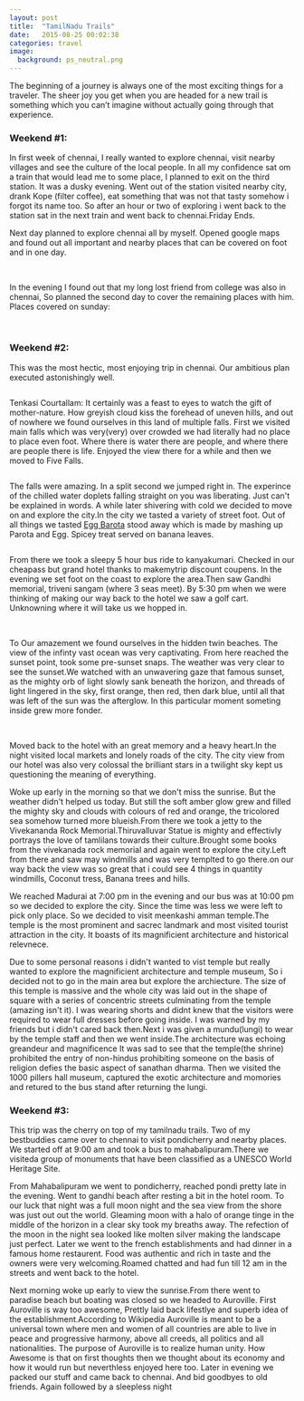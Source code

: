 ```yaml
---
layout: post
title:  "TamilNadu Trails"
date:   2015-08-25 00:02:38
categories: travel
image:
  background: ps_neutral.png
---
```

The beginning of a journey is always one of the most exciting things for a traveler. The sheer joy you get when you are headed for a new trail is something which you can’t imagine without actually going through that experience.

### Weekend #1:

In first week of chennai, I really wanted to explore chennai, visit nearby villages and see the culture of the local people. In all my confidence sat om a train that would lead me to some place, I planned to exit on the third station. It was a dusky evening. Went out of the station visited nearby city, drank Kope (filter coffee), eat something that was not that tasty somehow i forgot its name too. So after an hour or two of exploring i went back to the station sat in the next train and went back to chennai.Friday Ends.

Next day planned to explore chennai all by myself. Opened google maps and found out all important and nearby places that can be covered on foot and in one day.    

<img src="https://lh4.googleusercontent.com/JahokAiCRNHDBfoz3zIomvbS9xZpMwIzzpHhuHLqLXER408qsio6Z9NJh_WptVtKa0aexg=w1280-h561" alt="">

<img src="https://lh5.googleusercontent.com/aEce51a5tePSmIsjqO01NVBpgbEdGITIVKoQhLMKDeU0IZmNKB_YQ0njOjPR_3SsxQsbog=w1280-h561" alt="">

In the evening I found out that my long lost friend from college was also in chennai, So planned the second day to cover the remaining places with him. Places covered on sunday:

<img src="https://lh5.googleusercontent.com/riQZW65SfrCV52bjNrfjdnzcc3DbxSAEvTVJ9QWtD6iuwgEAneWYtwlZhG-I_SqiYOIR1A=w1280-h561" alt="">

<img src="https://lh4.googleusercontent.com/yee28nTWRe5PgjAJ1Vkyw-pdQ3J9s0chjipLEgNBF15UoDk994J5tgCrVoXQFiwXmx7JPQ=w1280-h561" alt="">

<img src="https://lh3.googleusercontent.com/y4YuTaXSkBDz8UyD5JKpjhzcBrLz_gK3IvHwG4ye-f6AXn_3sPBneolE-i_oQ-QFZPM20H7R=w1295-h561-rw" alt="">



### Weekend #2:

This was the most hectic, most enjoying trip in chennai. Our ambitious plan executed astonishingly well.

<img src="https://lh4.googleusercontent.com/BE5q5NlMwECj-OqnACmkAioPfPO6OaR98VFXzMebkGlaNLWpvcPgIKyBSD-tP2qKIvJt1n-p=w1295-h561-rw" alt="">


Tenkasi Courtallam: It certainly was a feast to eyes to watch the gift of mother-nature. How greyish cloud kiss the forehead of uneven hills, and out of nowhere we found ourselves in this land of multiple falls. First we visited main falls which was very(very) over crowded we had literally had no place to place even foot. Where there is water there are people, and where there are people there is life. Enjoyed the view there for a while and then we moved to Five Falls.


<img src="https://lh5.googleusercontent.com/_AsDg40QVpqf8Vx0xufhMt6cNqjuZmRUU11IN2WsV-GJoXkV_Ek3_4bfNa1trcY14ADzAVLz=w1295-h561-rw" alt="">


The falls were amazing. In a split second we jumped right in. The experince of the chilled water doplets falling straight on you was liberating. Just can't be explained in words. A while later shivering with cold we decided to move on and explore the city.In the city we tasted a variety of street foot. Out of all things we tasted <a href = "http://indian-recipes-my-kitchen.blogspot.in/2012/11/egg-kothu-barotaegg-kothu-parotta.html">Egg Barota</a> stood away which is made by mashing up Parota and Egg. Spicey treat served on banana leaves.

<img src="https://lh5.googleusercontent.com/IROwDpWJgRBwBHZHG2T6FkOKOgp28A-A1OSAD6Ak5rYUEfTrolrxxiy03h_ckP0BWcggYw=w1280-h561" alt="">



From there we took a sleepy 5 hour bus ride to kanyakumari. Checked in our cheapass but grand hotel thanks to makemytrip discount coupens. In the evening we set foot on the coast to explore the area.Then saw Gandhi memorial, triveni sangam (where 3 seas meet). By 5:30 pm when we were thinking of making our way back to the hotel we saw a golf cart. Unknowning where it will take us we hopped in.


<img src="https://lh5.googleusercontent.com/3kO4bsoifvH__liiwISol6sA76lFz3XBfcS9ozclpxkVMP5FfRk8QfvY8cbIiwzK0FCW3Q=w1280-h561" alt="">


<img src="https://lh6.googleusercontent.com/l6fWk78Hi30JBha8J6R-wrpHLvWSDqCHBiCDbiL66Wkr7KKbX2rREYXpdo76xlSt1Og7pA=w1280-h561" alt="">

<img src="https://lh4.googleusercontent.com/ZU5Zl-K8wsCwZPP1xufn1Kx5VAUl3M1ZRZIAXJLR-v9xg0-p5A0-kf8Zq8krSBRCPy5pXQ=w1280-h561" alt="">

To Our amazement we found ourselves in the hidden twin beaches. The view of the infinty vast ocean was very captivating. From here reached the sunset point, took some pre-sunset snaps. The weather was very clear to see the sunset.We watched with an unwavering gaze that famous sunset, as the mighty orb of light slowly sank beneath the horizon, and threads of light lingered in the sky, first orange, then red, then dark blue, until all that was left of the sun was the afterglow. In this particular moment someting inside grew more fonder.

<img src="https://lh6.googleusercontent.com/TPXAo0nKWRVEI_jq5_A9eX8k5TCpb_-f2f2R7mJZvEhxAWLd4ZnIjaVFxBNvYizCtrbyuw=w1280-h561" alt="">

<img src="https://lh5.googleusercontent.com/rbe96zR2QT0xRk2qiLo3Mmby_hEKrtWtqYc-IOf72Ty-yWnDas-_iAQC2JbKwr-H1VIhzA=w1280-h561" alt="">

Moved back to the hotel with an great memory and a heavy heart.In the night visited local markets and lonely roads of the city. The city view from our hotel was also very colossal the brilliant stars in a twilight sky kept us questioning the meaning of everything.

Woke up early in the morning so that we don't miss the sunrise. But the weather didn't helped us today. But still the soft amber glow grew and filled the mighty sky and clouds with colours of red and orange, the tricolored sea somehow turned more blueish.From there we took a jetty to the Vivekananda Rock Memorial.Thiruvalluvar Statue is mighty and effectivly portrays the love of tamlilans towards their culture.Brought some books from the vivekanada rock memorial and again went to explore the city.Left from there and saw may windmills and was very templted to go there.on our way back the view was so great that i could see 4 things in quantity windmills, Coconut tress, Banana trees and hills.

We reached Madurai at 7:00 pm in the evening and our bus was at 10:00 pm so we decided to explore the city. Since the time was less we were left to pick only place. So we decided to visit meenkashi amman temple.The temple is the most prominent and sacrec landmark and most visited tourist attraction in the city. It boasts of its magnificient architecture and historical relevnece.

Due to some personal reasons i didn't wanted to vist temple but really wanted to explore the magnificient architecture and temple museum, So i decided not to go in the main area but explore the archiecture. The size of this temple is massive and the whole city was laid out in the shape of square with a series of concentric streets culminating from the temple (amazing isn't it). I was wearing shorts and didnt knew that the visitors were required to wear full dresses before going inside. I was warned by my friends but i didn't cared back then.Next i was given a mundu(lungi) to wear by the temple staff and then we went inside.The architecture was echoing greandeur and magnificence It was sad to see that the temple(the shrine) prohibited the entry of non-hindus prohibiting someone on the basis of religion defies the basic aspect of sanathan dharma. Then we visited the 1000 pillers hall museum, captured the exotic architecture and momories and retured to the bus stand after returning the lungi.

### Weekend #3:


This trip was the cherry on top of my tamilnadu trails. Two of my bestbuddies came over to chennai to visit pondicherry and nearby places.
We started off at 9:00 am and took a bus to mahabalipuram.There we visiteda group of monuments that have been classified as a UNESCO World Heritage Site.

<Pics>

From Mahabalipuram we went to pondicherry, reached pondi pretty late in the evening. Went to gandhi beach after resting a bit in the hotel room. To our luck that night was a full moon night and the sea view from the shore was just out out the world. Gleaming moon with a halo of orange tinge in the middle of the horizon in a clear sky took my breaths away. The refection of the moon in the night sea looked like molten silver making the landscape just perfect. Later we went to the french establishments and had dinner in a famous home restaurent. Food was authentic and rich in taste and the owners were very welcoming.Roamed chatted and had fun till 12 am in the streets and went back to  the hotel.

Next morning woke up early to view the sunrise.From there went to paradise beach but boating was closed so we headed to Auroville. First Auroville is way too awesome, Prettly laid back lifestlye and superb idea of the establishment.According to Wikipedia Auroville is meant to be a universal town where men and women of all countries are able to live in peace and progressive harmony, above all creeds, all politics and all nationalities. The purpose of Auroville is to realize human unity. How Awesome is that on first thoughts then we thought about its economy and how it would run but neverthless enjoyed here too. Later in evening we packed our stuff and came back to chennai. And bid goodbyes to old friends. Again followed by a sleepless night
